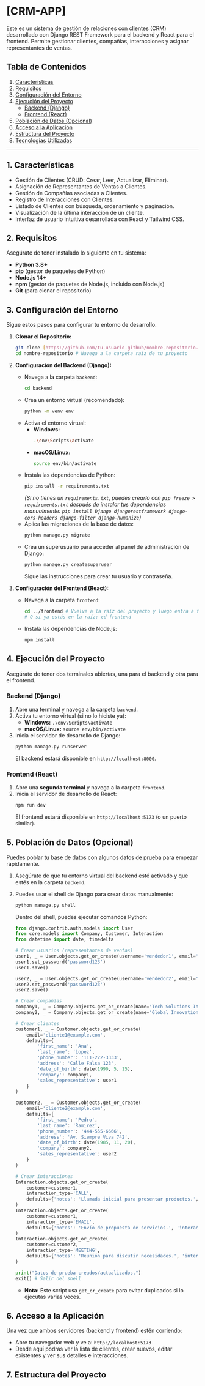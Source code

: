 # [CRM-APP]

Este es un sistema de gestión de relaciones con clientes (CRM) desarrollado con Django REST Framework para el backend y React para el frontend. Permite gestionar clientes, compañías, interacciones y asignar representantes de ventas.

## Tabla de Contenidos

1.  [Características](#características)
2.  [Requisitos](#requisitos)
3.  [Configuración del Entorno](#configuración-del-entorno)
4.  [Ejecución del Proyecto](#ejecución-del-proyecto)
    - [Backend (Django)](#backend-django)
    - [Frontend (React)](#frontend-react)
5.  [Población de Datos (Opcional)](#población-de-datos-opcional)
6.  [Acceso a la Aplicación](#acceso-a-la-aplicación)
7.  [Estructura del Proyecto](#estructura-del-proyecto)
8.  [Tecnologías Utilizadas](#tecnologías-utilizadas)

---

## 1. Características

- Gestión de Clientes (CRUD: Crear, Leer, Actualizar, Eliminar).
- Asignación de Representantes de Ventas a Clientes.
- Gestión de Compañías asociadas a Clientes.
- Registro de Interacciones con Clientes.
- Listado de Clientes con búsqueda, ordenamiento y paginación.
- Visualización de la última interacción de un cliente.
- Interfaz de usuario intuitiva desarrollada con React y Tailwind CSS.

## 2. Requisitos

Asegúrate de tener instalado lo siguiente en tu sistema:

- **Python 3.8+**
- **pip** (gestor de paquetes de Python)
- **Node.js 14+**
- **npm** (gestor de paquetes de Node.js, incluido con Node.js)
- **Git** (para clonar el repositorio)

## 3. Configuración del Entorno

Sigue estos pasos para configurar tu entorno de desarrollo.

1.  **Clonar el Repositorio:**

    ```bash
    git clone [https://github.com/tu-usuario-github/nombre-repositorio.git](https://github.com/tu-usuario-github/nombre-repositorio.git)
    cd nombre-repositorio # Navega a la carpeta raíz de tu proyecto
    ```

2.  **Configuración del Backend (Django):**

    - Navega a la carpeta `backend`:
      ```bash
      cd backend
      ```
    - Crea un entorno virtual (recomendado):
      ```bash
      python -m venv env
      ```
    - Activa el entorno virtual:
      - **Windows:**
        ```bash
        .\env\Scripts\activate
        ```
      - **macOS/Linux:**
        ```bash
        source env/bin/activate
        ```
    - Instala las dependencias de Python:
      ```bash
      pip install -r requirements.txt
      ```
      _(Si no tienes un `requirements.txt`, puedes crearlo con `pip freeze > requirements.txt` después de instalar tus dependencias manualmente: `pip install Django djangorestframework django-cors-headers django-filter django-humanize`)_
    - Aplica las migraciones de la base de datos:
      ```bash
      python manage.py migrate
      ```
    - Crea un superusuario para acceder al panel de administración de Django:
      ```bash
      python manage.py createsuperuser
      ```
      Sigue las instrucciones para crear tu usuario y contraseña.

3.  **Configuración del Frontend (React):**
    - Navega a la carpeta `frontend`:
      ```bash
      cd ../frontend # Vuelve a la raíz del proyecto y luego entra a frontend
      # O si ya estás en la raíz: cd frontend
      ```
    - Instala las dependencias de Node.js:
      ```bash
      npm install
      ```

## 4. Ejecución del Proyecto

Asegúrate de tener dos terminales abiertas, una para el backend y otra para el frontend.

### Backend (Django)

1.  Abre una terminal y navega a la carpeta `backend`.
2.  Activa tu entorno virtual (si no lo hiciste ya):
    - **Windows:** `.\env\Scripts\activate`
    - **macOS/Linux:** `source env/bin/activate`
3.  Inicia el servidor de desarrollo de Django:
    ```bash
    python manage.py runserver
    ```
    El backend estará disponible en `http://localhost:8000`.

### Frontend (React)

1.  Abre una **segunda terminal** y navega a la carpeta `frontend`.
2.  Inicia el servidor de desarrollo de React:
    ```bash
    npm run dev
    ```
    El frontend estará disponible en `http://localhost:5173` (o un puerto similar).

## 5. Población de Datos (Opcional)

Puedes poblar tu base de datos con algunos datos de prueba para empezar rápidamente.

1.  Asegúrate de que tu entorno virtual del backend esté activado y que estés en la carpeta `backend`.
2.  Puedes usar el shell de Django para crear datos manualmente:

    ```bash
    python manage.py shell
    ```

    Dentro del shell, puedes ejecutar comandos Python:

    ```python
    from django.contrib.auth.models import User
    from core.models import Company, Customer, Interaction
    from datetime import date, timedelta

    # Crear usuarios (representantes de ventas)
    user1, _ = User.objects.get_or_create(username='vendedor1', email='vendedor1@example.com', first_name='Juan', last_name='Perez')
    user1.set_password('password123')
    user1.save()

    user2, _ = User.objects.get_or_create(username='vendedor2', email='vendedor2@example.com', first_name='Maria', last_name='Gomez')
    user2.set_password('password123')
    user2.save()

    # Crear compañías
    company1, _ = Company.objects.get_or_create(name='Tech Solutions Inc.', defaults={'address': '123 Tech St', 'phone_number': '555-1234'})
    company2, _ = Company.objects.get_or_create(name='Global Innovations', defaults={'address': '456 Global Ave', 'phone_number': '555-5678'})

    # Crear clientes
    customer1, _ = Customer.objects.get_or_create(
        email='cliente1@example.com',
        defaults={
            'first_name': 'Ana',
            'last_name': 'Lopez',
            'phone_number': '111-222-3333',
            'address': 'Calle Falsa 123',
            'date_of_birth': date(1990, 5, 15),
            'company': company1,
            'sales_representative': user1
        }
    )

    customer2, _ = Customer.objects.get_or_create(
        email='cliente2@example.com',
        defaults={
            'first_name': 'Pedro',
            'last_name': 'Ramirez',
            'phone_number': '444-555-6666',
            'address': 'Av. Siempre Viva 742',
            'date_of_birth': date(1985, 11, 20),
            'company': company2,
            'sales_representative': user2
        }
    )

    # Crear interacciones
    Interaction.objects.get_or_create(
        customer=customer1,
        interaction_type='CALL',
        defaults={'notes': 'Llamada inicial para presentar productos.', 'interaction_date': date.today() - timedelta(days=7)}
    )
    Interaction.objects.get_or_create(
        customer=customer1,
        interaction_type='EMAIL',
        defaults={'notes': 'Envío de propuesta de servicios.', 'interaction_date': date.today() - timedelta(days=3)}
    )
    Interaction.objects.get_or_create(
        customer=customer2,
        interaction_type='MEETING',
        defaults={'notes': 'Reunión para discutir necesidades.', 'interaction_date': date.today() - timedelta(days=10)}
    )

    print("Datos de prueba creados/actualizados.")
    exit() # Salir del shell
    ```

    - **Nota:** Este script usa `get_or_create` para evitar duplicados si lo ejecutas varias veces.

## 6. Acceso a la Aplicación

Una vez que ambos servidores (backend y frontend) estén corriendo:

- Abre tu navegador web y ve a: `http://localhost:5173`
- Desde aquí podrás ver la lista de clientes, crear nuevos, editar existentes y ver sus detalles e interacciones.

## 7. Estructura del Proyecto
